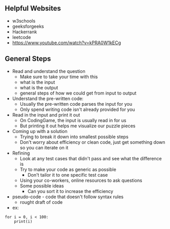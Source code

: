 ## Helpful Websites
- w3schools
- geeksforgeeks
- Hackerrank
- leetcode
- https://www.youtube.com/watch?v=kPRA0W1kECg 

## General Steps
- Read and understand the question
    - Make sure to take your time with this
    - what is the input
    - what is the output
    - general steps of how we could get from input to output
- Understand the pre-written code:
    - Usually the pre-written code parses the input for you
    - Only spend writing code isn't already provided for you
- Read in the input and print it out
    - On CodingGame, the input is usually read in for us
    - But printing it out helps me visualize our puzzle pieces
- Coming up with a solution
    - Trying to break it down into smallest possible steps
    - Don't worry about efficiency or clean code, just get something down so you can iterate on it
- Refining
    - Look at any test cases that didn't pass and see what the difference is
    - Try to make your code as generic as possible
        - Don't tailor it to one specific test case
    - Using your co-workers, online resources to ask questions
    - Some possible ideas
        - Can you sort it to increase the efficiency
- pseudo-code - code that doesn't follow syntax rules
    - rought draft of code
- ex:
``` 
for i = 0, i < 100:
    print(i)
```